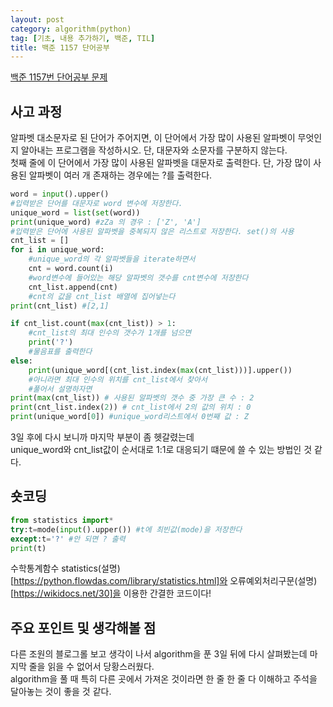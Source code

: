 ```yaml
---
layout: post
category: algorithm(python)
tag: [기초, 내용 추가하기, 백준, TIL]
title: 백준 1157 단어공부 
---
```


[백준 1157번 단어공부 문제](https://www.acmicpc.net/problem/1157) 

## 사고 과정

알파벳 대소문자로 된 단어가 주어지면, 이 단어에서 가장 많이 사용된 알파벳이 무엇인지 알아내는 프로그램을 작성하시오. 단, 대문자와 소문자를 구분하지 않는다.
<br>
첫째 줄에 이 단어에서 가장 많이 사용된 알파벳을 대문자로 출력한다. 단, 가장 많이 사용된 알파벳이 여러 개 존재하는 경우에는 ?를 출력한다.

```python
word = input().upper()
#입력받은 단어를 대문자로 word 변수에 저장한다.
unique_word = list(set(word))
print(unique_word) #zZa 의 경우 : ['Z', 'A']
#입력받은 단어에 사용된 알파벳을 중복되지 않은 리스트로 저장한다. set()의 사용
cnt_list = []
for i in unique_word:
    #unique_word의 각 알파벳들을 iterate하면서 
    cnt = word.count(i)
    #word변수에 들어있는 해당 알파벳의 갯수를 cnt변수에 저장한다
    cnt_list.append(cnt)
    #cnt의 값을 cnt_list 배열에 집어넣는다
print(cnt_list) #[2,1]

if cnt_list.count(max(cnt_list)) > 1:
    #cnt_list의 최대 인수의 갯수가 1개를 넘으면
    print('?')
    #물음표를 출력한다
else:
    print(unique_word[(cnt_list.index(max(cnt_list)))].upper())
    #아니라면 최대 인수의 위치를 cnt_list에서 찾아서 
    #풀어서 설명하자면
print(max(cnt_list)) # 사용된 알파벳의 갯수 중 가장 큰 수 : 2
print(cnt_list.index(2)) # cnt_list에서 2의 값의 위치 : 0
print(unique_word[0]) #unique_word리스트에서 0번째 값 : Z
```
3일 후에 다시 보니까 마지막 부분이 좀 헷갈렸는데  
unique_word와 cnt_list값이 순서대로 1:1로 대응되기 떄문에 쓸 수 있는 방법인 것 같다.
<br>

## 숏코딩

```python
from statistics import*
try:t=mode(input().upper()) #t에 최빈값(mode)을 저장한다
except:t='?' #안 되면 ? 출력
print(t)
```
수학통계함수 statistics(설명)[https://python.flowdas.com/library/statistics.html]와 오류예외처리구문(설명)[https://wikidocs.net/30]을 이용한 간결한 코드이다!

## 주요 포인트 및 생각해볼 점 

다른 조원의 블로그롤 보고 생각이 나서 algorithm을 푼 3일 뒤에 다시 살펴봤는데 마지막 줄을 읽을 수 없어서 당황스러웠다.  
algorithm을 풀 때 특히 다른 곳에서 가져온 것이라면 한 줄 한 줄 다 이해하고 주석을 달아놓는 것이 좋을 것 같다.  